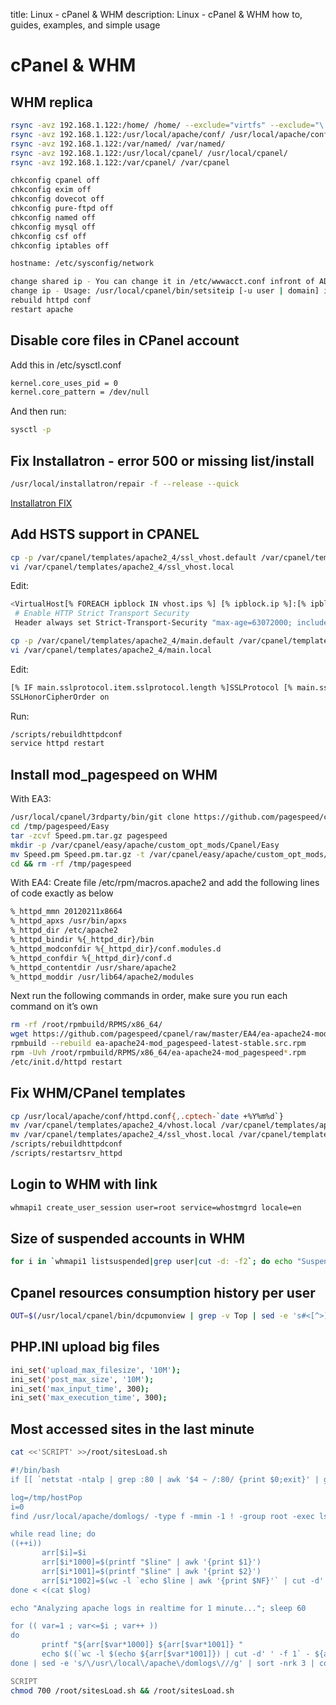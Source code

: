 title: Linux - cPanel & WHM
description: Linux - cPanel & WHM how to, guides, examples, and simple usage

# cPanel & WHM

## WHM replica

```bash
rsync -avz 192.168.1.122:/home/ /home/ --exclude="virtfs" --exclude="\.cp*" --exclude="cpeasyapache"
rsync -avz 192.168.1.122:/usr/local/apache/conf/ /usr/local/apache/conf/
rsync -avz 192.168.1.122:/var/named/ /var/named/
rsync -avz 192.168.1.122:/usr/local/cpanel/ /usr/local/cpanel/
rsync -avz 192.168.1.122:/var/cpanel/ /var/cpanel
```

```bash
chkconfig cpanel off
chkconfig exim off
chkconfig dovecot off
chkconfig pure-ftpd off
chkconfig named off
chkconfig mysql off
chkconfig csf off
chkconfig iptables off
```

```bash
hostname: /etc/sysconfig/network
```

```bash
change shared ip - You can change it in /etc/wwwacct.conf infront of ADDR parameter.
change ip - Usage: /usr/local/cpanel/bin/setsiteip [-u user | domain] ip   (/etc/trueuserowners)
rebuild httpd conf
restart apache
```

## Disable core files in CPanel account

Add this in /etc/sysctl.conf

```bash
kernel.core_uses_pid = 0
kernel.core_pattern = /dev/null
```

And then run:

```bash
sysctl -p
```

## Fix Installatron - error 500 or missing list/install

```bash
/usr/local/installatron/repair -f --release --quick
```

[Installatron FIX](https://installatron.com/docs/admin/troubleshooting#missinginstalls)

## Add HSTS support in CPANEL

```bash
cp -p /var/cpanel/templates/apache2_4/ssl_vhost.default /var/cpanel/templates/apache2_4/ssl_vhost.local
vi /var/cpanel/templates/apache2_4/ssl_vhost.local
```

Edit:

```bash
<VirtualHost[% FOREACH ipblock IN vhost.ips %] [% ipblock.ip %]:[% ipblock.port %][% END %]>
 # Enable HTTP Strict Transport Security
 Header always set Strict-Transport-Security "max-age=63072000; includeSubdomains;"
```

```bash
cp -p /var/cpanel/templates/apache2_4/main.default /var/cpanel/templates/apache2_4/main.local
vi /var/cpanel/templates/apache2_4/main.local
```

Edit:

```bash
[% IF main.sslprotocol.item.sslprotocol.length %]SSLProtocol [% main.sslprotocol.item.sslprotocol %][% END %]
SSLHonorCipherOrder on
```

Run:

```bash
/scripts/rebuildhttpdconf
service httpd restart
```

## Install mod_pagespeed on WHM

With EA3:

```bash
/usr/local/cpanel/3rdparty/bin/git clone https://github.com/pagespeed/cpanel.git /tmp/pagespeed/
cd /tmp/pagespeed/Easy
tar -zcvf Speed.pm.tar.gz pagespeed
mkdir -p /var/cpanel/easy/apache/custom_opt_mods/Cpanel/Easy
mv Speed.pm Speed.pm.tar.gz -t /var/cpanel/easy/apache/custom_opt_mods/Cpanel/Easy/
cd && rm -rf /tmp/pagespeed
```

With EA4:
Create file /etc/rpm/macros.apache2 and add the following lines of code exactly as below

```bash
%_httpd_mmn 20120211x8664
%_httpd_apxs /usr/bin/apxs
%_httpd_dir /etc/apache2
%_httpd_bindir %{_httpd_dir}/bin
%_httpd_modconfdir %{_httpd_dir}/conf.modules.d
%_httpd_confdir %{_httpd_dir}/conf.d
%_httpd_contentdir /usr/share/apache2
%_httpd_moddir /usr/lib64/apache2/modules
```

Next run the following commands in order, make sure you run each command on it’s own

```bash
rm -rf /root/rpmbuild/RPMS/x86_64/
wget https://github.com/pagespeed/cpanel/raw/master/EA4/ea-apache24-mod_pagespeed-latest-stable.src.rpm
rpmbuild --rebuild ea-apache24-mod_pagespeed-latest-stable.src.rpm
rpm -Uvh /root/rpmbuild/RPMS/x86_64/ea-apache24-mod_pagespeed*.rpm
/etc/init.d/httpd restart
```

## Fix WHM/CPanel templates

```bash
cp /usr/local/apache/conf/httpd.conf{,.cptech-`date +%Y%m%d`}
mv /var/cpanel/templates/apache2_4/vhost.local /var/cpanel/templates/apache2_4/vhost.local.bak
mv /var/cpanel/templates/apache2_4/ssl_vhost.local /var/cpanel/templates/apache2_4/ssl_vhost.local.bak
/scripts/rebuildhttpdconf
/scripts/restartsrv_httpd
```

## Login to WHM with link

```bash
whmapi1 create_user_session user=root service=whostmgrd locale=en
```

## Size of suspended accounts in WHM

```bash
for i in `whmapi1 listsuspended|grep user|cut -d: -f2`; do echo "Suspended account: $i - using" `whmapi1 listaccts search=$i searchtype=user|grep diskused|cut -d: -f2`; done
```

## Cpanel resources consumption history per user

```bash
OUT=$(/usr/local/cpanel/bin/dcpumonview | grep -v Top | sed -e 's#<[^>]*># #g' | while read i ; do NF=`echo $i | awk {'print NF'}` ; if [[ "$NF" == "5" ]] ; then USER=`echo $i | awk {'print $1'}`; OWNER=`grep -e "^OWNER=" /var/cpanel/users/$USER | cut -d= -f2` ; echo "$OWNER $i"; fi ; done) ; (echo "USER CPU" ; echo "$OUT" | sort -nrk4 | awk '{printf "%s %s%\n",$2,$4}' | head -5) | column -t ;echo;(echo -e "USER MEMORY" ; echo "$OUT" | sort -nrk5 | awk '{printf "%s %s%\n",$2,$5}' | head -5) | column -t ;echo;(echo -e "USER MYSQL" ; echo "$OUT" | sort -nrk6 | awk '{printf "%s %s%\n",$2,$6}' | head -5) | column -t ;
```

## PHP.INI upload big files

```bash
ini_set('upload_max_filesize', '10M');
ini_set('post_max_size', '10M');
ini_set('max_input_time', 300);
ini_set('max_execution_time', 300);
```

## Most accessed sites in the last minute

```bash
cat <<'SCRIPT' >>/root/sitesLoad.sh

#!/bin/bash
if [[ `netstat -ntalp | grep :80 | awk '$4 ~ /:80/ {print $0;exit}' | grep -q httpd; echo $?` -ne 0 ]]; then echo "Main web server is not Apache. Exiting..."; exit 1; fi

log=/tmp/hostPop
i=0
find /usr/local/apache/domlogs/ -type f -mmin -1 ! -group root -exec ls -l {} \+ | awk '{print $4, $9}' | column -t>$log

while read line; do
((++i))
       arr[$i]=$i
       arr[$i*1000]=$(printf "$line" | awk '{print $1}')
       arr[$i*1001]=$(printf "$line" | awk '{print $2}')
       arr[$i*1002]=$(wc -l `echo $line | awk '{print $NF}'` | cut -d' ' -f 1)
done < <(cat $log)

echo "Analyzing apache logs in realtime for 1 minute..."; sleep 60

for (( var=1 ; var<=$i ; var++ ))
do
       printf "${arr[$var*1000]} ${arr[$var*1001]} "
       echo $((`wc -l $(echo ${arr[$var*1001]}) | cut -d' ' -f 1` - ${arr[$var*1002]}));
done | sed -e 's/\/usr\/local\/apache\/domlogs\///g' | sort -nrk 3 | column -t

SCRIPT
chmod 700 /root/sitesLoad.sh && /root/sitesLoad.sh
```

